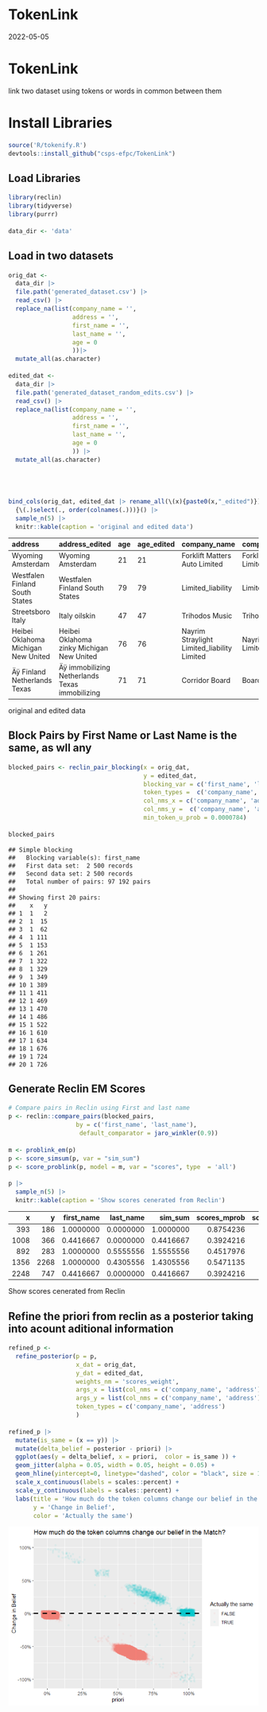 TokenLink
================
2022-05-05

# TokenLink

link two dataset using tokens or words in common between them

# Install Libraries

``` r
source('R/tokenify.R')
devtools::install_github("csps-efpc/TokenLink")
```

## Load Libraries

``` r
library(reclin)
library(tidyverse)
library(purrr)

data_dir <- 'data'
```

## Load in two datasets

``` r
orig_dat <- 
  data_dir |> 
  file.path('generated_dataset.csv') |>
  read_csv() |>
  replace_na(list(company_name = '', 
                  address = '', 
                  first_name = '', 
                  last_name = '', 
                  age = 0 
                  ))|>
  mutate_all(as.character)

edited_dat <- 
  data_dir |> 
  file.path('generated_dataset_random_edits.csv') |>
  read_csv() |>
  replace_na(list(company_name = '', 
                  address = '', 
                  first_name = '', 
                  last_name = '', 
                  age = 0 
                  )) |>
  mutate_all(as.character)




bind_cols(orig_dat, edited_dat |> rename_all(\(x){paste0(x,"_edited")})) |> 
  {\(.)select(., order(colnames(.)))}() |>
  sample_n(5) |> 
  knitr::kable(caption = 'original and edited data')
```

| address                             | address_edited                                 | age | age_edited | company_name                                | company_name_edited                         | first_name  | first_name_edited | last_name  | last_name_edited |
|:------------------------------------|:-----------------------------------------------|:----|:-----------|:--------------------------------------------|:--------------------------------------------|:------------|:------------------|:-----------|:-----------------|
| Wyoming Amsterdam                   | Wyoming Amsterdam                              | 21  | 21         | Forklift Matters Auto Limited               | Forklift ethane Auto Limited                | Anthony     | Anthony           | Bairam     | Bairaim          |
| Westfalen Finland South States      | Westfalen Finland South States                 | 79  | 79         | Limited_liability                           | Limited_liability                           | Christian   | Christin          | Freundlich | Freundlich       |
| Streetsboro Italy                   | Italy oilskin                                  | 47  | 47         | Trihodos Music                              | Trihodos Music                              | Sofia       | Sofia             | Cumming    | Cuming           |
| Heibei Oklahoma Michigan New United | Heibei Oklahoma zinky Michigan New United      | 76  | 76         | Nayrim Straylight Limited_liability Limited | Nayrim Straylight Limited_liability Limited | Christopher | Christopher       | Renouf     | Renouf           |
| Äÿ Finland Netherlands Texas        | Äÿ immobilizing Netherlands Texas immobilizing | 71  | 71         | Corridor Board                              | Board                                       | Sofia       | Sofia             | Wittig     | Wittig           |

original and edited data

## Block Pairs by First Name or Last Name is the same, as wll any

``` r
blocked_pairs <- reclin_pair_blocking(x = orig_dat,
                                      y = edited_dat, 
                                      blocking_var = c('first_name', 'last_name'), #Block on Any of these Columns
                                      token_types =  c('company_name', 'address'), #Block on Any of these tokens
                                      col_nms_x = c('company_name', 'address'),    # Column Names
                                      col_nms_y =  c('company_name', 'address'),   # Column Names
                                      min_token_u_prob = 0.0000784)               # min u_prob to consider blocking on

blocked_pairs
```

    ## Simple blocking
    ##   Blocking variable(s): first_name
    ##   First data set:  2 500 records
    ##   Second data set: 2 500 records
    ##   Total number of pairs: 97 192 pairs
    ## 
    ## Showing first 20 pairs:
    ##    x   y
    ## 1  1   2
    ## 2  1  15
    ## 3  1  62
    ## 4  1 111
    ## 5  1 153
    ## 6  1 261
    ## 7  1 322
    ## 8  1 329
    ## 9  1 349
    ## 10 1 389
    ## 11 1 411
    ## 12 1 469
    ## 13 1 470
    ## 14 1 486
    ## 15 1 522
    ## 16 1 610
    ## 17 1 634
    ## 18 1 676
    ## 19 1 724
    ## 20 1 726

## Generate Reclin EM Scores

``` r
# Compare pairs in Reclin using First and last name
p <- reclin::compare_pairs(blocked_pairs, 
                   by = c('first_name', 'last_name'),
                    default_comparator = jaro_winkler(0.9))

m <- problink_em(p)
p <- score_simsum(p, var = "sim_sum")
p <- score_problink(p, model = m, var = "scores", type  = 'all')

p |>
  sample_n(5) |>
  knitr::kable(caption = 'Show scores cenerated from Reclin')
```

|    x |    y | first_name | last_name |   sim_sum | scores_mprob | scores_uprob | scores_mpost | scores_upost | scores_weight |
|-----:|-----:|-----------:|----------:|----------:|-------------:|-------------:|-------------:|-------------:|--------------:|
|  393 |  186 |  1.0000000 | 0.0000000 | 1.0000000 |    0.8754236 |    0.6577243 |    0.1134210 |    0.8865790 |     0.2859220 |
| 1008 |  366 |  0.4416667 | 0.0000000 | 0.4416667 |    0.3924216 |    0.4747121 |    0.0736071 |    0.9263929 |    -0.1903717 |
|  892 |  283 |  1.0000000 | 0.5555556 | 1.5555556 |    0.4517976 |    0.2968852 |    0.1276056 |    0.8723944 |     0.4198887 |
| 1356 | 2268 |  1.0000000 | 0.4305556 | 1.4305556 |    0.5471135 |    0.3780740 |    0.1221078 |    0.8778922 |     0.3695662 |
| 2248 |  747 |  0.4416667 | 0.0000000 | 0.4416667 |    0.3924216 |    0.4747121 |    0.0736071 |    0.9263929 |    -0.1903717 |

Show scores cenerated from Reclin

## Refine the priori from reclin as a posterior taking into acount aditional information

``` r
refined_p <- 
  refine_posterior(p = p, 
                   x_dat = orig_dat, 
                   y_dat = edited_dat, 
                   weights_nm = 'scores_weight',
                   args_x = list(col_nms = c('company_name', 'address')),
                   args_y = list(col_nms = c('company_name', 'address')),
                   token_types = c('company_name', 'address')
                   )

refined_p |> 
  mutate(is_same = (x == y)) |>
  mutate(delta_belief = posterior - priori) |> 
  ggplot(aes(y = delta_belief, x = priori,  color = is_same )) + 
  geom_jitter(alpha = 0.05, width = 0.05, height = 0.05) +
  geom_hline(yintercept=0, linetype="dashed", color = "black", size = 1.25) +
  scale_x_continuous(labels = scales::percent) +
  scale_y_continuous(labels = scales::percent) +
  labs(title = 'How much do the token columns change our belief in the Match?',
       y = 'Change in Belief', 
       color = 'Actually the same')
```

![](reclin_files/figure-gfm/refine-1.png)<!-- -->
